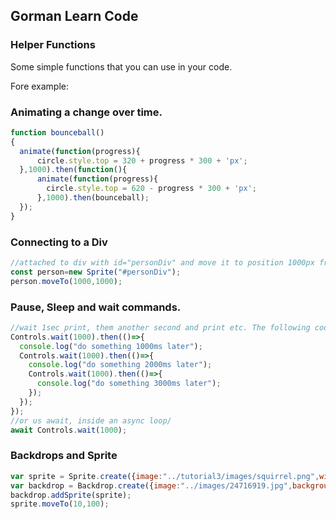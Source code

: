 ## Gorman Learn Code

### Helper Functions

Some simple functions that you can use in your code.

Fore example:

### Animating a change over time.
```javascript
function bounceball()
{
  animate(function(progress){
      circle.style.top = 320 + progress * 300 + 'px';
  },1000).then(function(){
      animate(function(progress){
        circle.style.top = 620 - progress * 300 + 'px';
      },1000).then(bounceball);
  });
}
```

### Connecting to a Div
```javascript
//attached to div with id="personDiv" and move it to position 1000px from the top and 1000px from the left.
const person=new Sprite("#personDiv");
person.moveTo(1000,1000);
```
### Pause, Sleep and wait commands.
```javascript
//wait 1sec print, them another second and print etc. The following code must ne insode the "then" block.
Controls.wait(1000).then(()=>{
  console.log("do something 1000ms later");
  Controls.wait(1000).then(()=>{
    console.log("do something 2000ms later");
    Controls.wait(1000).then(()=>{
      console.log("do something 3000ms later");
    });
  });
});
//or us await, inside an async loop/
await Controls.wait(1000);
```

### Backdrops and Sprite
```javascript
var sprite = Sprite.create({image:"../tutorial3/images/squirrel.png",width:100,height:100});
var backdrop = Backdrop.create({image:"../images/24716919.jpg",backgroundColor:"yellow",width:1000,height:900});
backdrop.addSprite(sprite);
sprite.moveTo(10,100);
```

